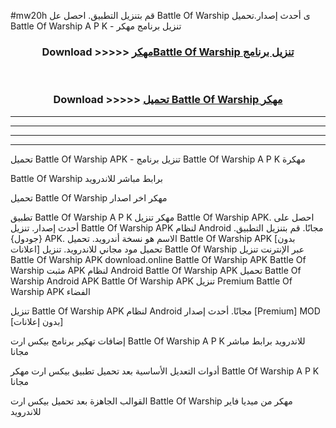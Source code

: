 #mw20h قم بتنزيل التطبيق. احصل عل Battle Of Warship  ى أحدث إصدار.تحميل Battle Of Warship  A P K - تنزيل برنامج مهكر



<div align="center">
<h3>Download >>>>> <a href="https://ar-sites.web.app/?ar= Battle Of Warship ">مهكرBattle Of Warship  تنزيل برنامج</a></h3><br>

<h3>Download >>>>> <a href="https://ar-sites.web.app/?ar= Battle Of Warship ">تحميل Battle Of Warship  مهكر</a></h3>
</div>


----------------------------------------------------------

----------------------------------------------------------

----------------------------------------------------------

----------------------------------------------------------


تحميل Battle Of Warship  APK - تنزيل برنامج Battle Of Warship  A P K مهكرة

Battle Of Warship  برابط مباشر للاندرويد

تحميل Battle Of Warship  مهكر اخر اصدار

تطبيق Battle Of Warship  A P K مهكر
تنزيل Battle Of Warship  APK. احصل على أحدث إصدار.
تنزيل Battle Of Warship  APK لنظام Android مجانًا.
قم بتنزيل التطبيق. {جودول} APK. الاسم هو نسخة أندرويد.
تحميل Battle Of Warship  APK [بدون اعلانات]
تحميل مود مجاني للاندرويد.
تنزيل Battle Of Warship  عبر الإنترنت
تنزيل Battle Of Warship  APK
download.online Battle Of Warship  APK
Battle Of Warship  مثبت APK لنظام Android
Battle Of Warship  APK
تحميل Battle Of Warship  Android APK
Battle Of Warship  APK تنزيل Premium
Battle Of Warship  APK الفضاء

تنزيل Battle Of Warship  APK لنظام Android مجانًا. أحدث إصدار [Premium] MOD [بدون إعلانات]

إضافات تهكير برنامج بيكس ارت Battle Of Warship  A P K للاندرويد برابط مباشر مجانا

أدوات التعديل الأساسية بعد تحميل تطبيق بيكس ارت مهكر Battle Of Warship  A P K مجانا

القوالب الجاهزة بعد تحميل بيكس ارت Battle Of Warship  مهكر من ميديا فاير للاندرويد



